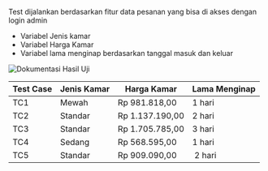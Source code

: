 Test dijalankan berdasarkan fitur data pesanan yang bisa di akses dengan login admin  
- Variabel Jenis kamar  
- Variabel Harga Kamar  
- Variabel lama menginap berdasarkan tanggal masuk dan keluar

![Dokumentasi Hasil Uji](orthgonal.jpg)  



| Test Case | Jenis Kamar | Harga Kamar              | Lama Menginap |
| --------- | ----------- | ------------------------ | ------------- |
| TC1       | Mewah       | Rp 981.818,00            | 1 hari        |
| TC2       | Standar     | Rp 1.137.190,00          | 2 hari        |
| TC3       | Standar     | Rp 1.705.785,00          | 3 hari        |
| TC4       | Sedang      | Rp 568.595,00            | 1 hari        |
| TC5       | Standar     | Rp 909.090,00            | 2 hari        |
